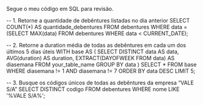 Segue o meu código em SQL para revisão.

-- 1. Retorne a quantidade de debêntures listadas no dia anterior
SELECT COUNT(*) AS quantidade_debentures
FROM debentures
WHERE data = (SELECT MAX(data) FROM debentures WHERE data < CURRENT_DATE);

-- 2. Retorne a duration média de todas as debêntures em cada um dos últimos 5 dias úteis
WITH base AS (
    SELECT DISTINCT data AS data,
           AVG(duration) AS duration,
           EXTRACT(DAYOFWEEK FROM data) AS diasemana
    FROM your_table_name
    GROUP BY data
)
SELECT *
FROM base
WHERE diasemana != 1 AND diasemana != 7
ORDER BY data DESC
LIMIT 5;

-- 3. Busque os códigos únicos de todas as debêntures da empresa “VALE S/A”
SELECT DISTINCT codigo
FROM debentures
WHERE nome LIKE '%VALE S/A%';
